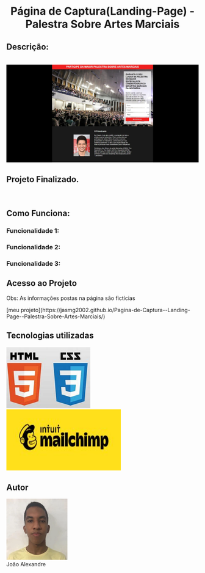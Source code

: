 <h1 align="center">  Página de Captura(Landing-Page) - Palestra Sobre Artes Marciais </h1>

<h2>Descrição:</h2>
<pA Página de captura(landing page) mostra informações ficticías em troca do contato do potencial cliente, esse potencial cliente deixe as informações de contato, como por exemplo, nome, email e estado(lugar) o item que você está oferecendo deve sanar uma dor, ser interessante o suficiente para que ele queira deixá-las.</p><br>

<img src="https://github.com/Jasmg2002/Pagina-de-Captura--Landing-Page--Palestra-Sobre-Artes-Marciais/blob/main/image/photoPage.JPG">

<h2 color=green >Projeto Finalizado.</h2><br>

<h2>Como Funciona:</h2>
  <h3> Funcionalidade 1:</h3>
    <p></p>
  <h3> Funcionalidade 2:</h3>
    <p></p>
  <h3> Funcionalidade 3:</h3>
    <p></p>

<h2>Acesso ao Projeto</h2>
<p>Obs: As informações postas na página são fictícias</p>
  [meu projeto](https://jasmg2002.github.io/Pagina-de-Captura--Landing-Page--Palestra-Sobre-Artes-Marciais/)
<h2>Tecnologias utilizadas</h2>
<img width=220px height=160px src="./image/html_css.jpg">
<img width=300px height=160px src="./image/mailchimp.jpg">

<h2>Autor</h2>
<div>
  <img width=160px height=160px src="./image/minha_foto.jpg" vaue=>
  <br>
  <span>João Alexandre</span>
</di>
  
